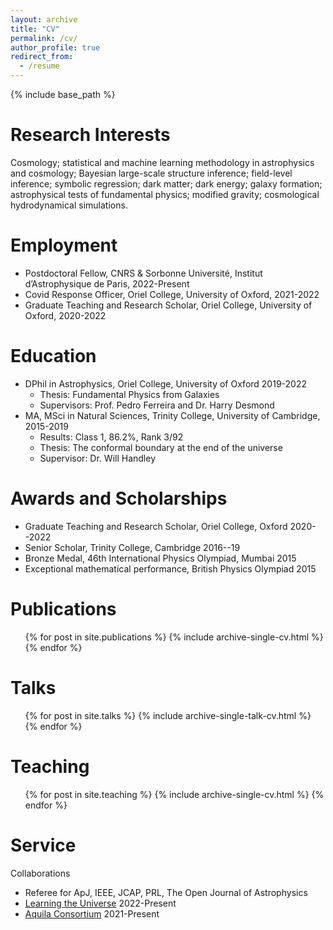 ```yaml
---
layout: archive
title: "CV"
permalink: /cv/
author_profile: true
redirect_from:
  - /resume
---
```


{% include base_path %}

Research Interests
======

Cosmology;
statistical and machine learning methodology in astrophysics and cosmology;
Bayesian large-scale structure inference;
field-level inference;
symbolic regression;
dark matter;
dark energy;
galaxy formation;
astrophysical tests of fundamental physics;
modified gravity;
cosmological hydrodynamical simulations.

Employment
======

* Postdoctoral Fellow, CNRS & Sorbonne Université, Institut d’Astrophysique de Paris, 2022-Present
* Covid Response Officer, Oriel College, University of Oxford, 2021-2022
* Graduate Teaching and Research Scholar, Oriel College, University of Oxford, 2020-2022

Education
======

* DPhil in Astrophysics, Oriel College, University of Oxford 2019-2022
  * Thesis: Fundamental Physics from Galaxies
  * Supervisors: Prof. Pedro Ferreira and Dr. Harry Desmond
* MA, MSci in Natural Sciences, Trinity College, University of Cambridge, 2015-2019
  * Results: Class 1, 86.2%, Rank 3/92
  * Thesis: The conformal boundary at the end of the universe
  * Supervisor: Dr. Will Handley


Awards and Scholarships
======

* Graduate Teaching and Research Scholar, Oriel College, Oxford 2020--2022
* Senior Scholar, Trinity College, Cambridge 2016--19
* Bronze Medal, 46th International Physics Olympiad, Mumbai 2015
* Exceptional mathematical performance, British Physics Olympiad 2015

Publications
======
  <ul>{% for post in site.publications %}
    {% include archive-single-cv.html %}
  {% endfor %}</ul>
  
Talks
======
  <ul>{% for post in site.talks %}
    {% include archive-single-talk-cv.html %}
  {% endfor %}</ul>
  
Teaching
======
  <ul>{% for post in site.teaching %}
    {% include archive-single-cv.html %}
  {% endfor %}</ul>


Service
======

Collaborations
* Referee for ApJ, IEEE, JCAP, PRL, The Open Journal of Astrophysics
* [Learning the Universe](https://www.learning-the-universe.org/) 2022-Present
* [Aquila Consortium](https://www.aquila-consortium.org/) 2021-Present
  
